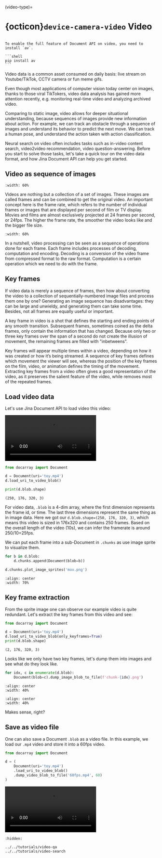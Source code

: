 (video-type)=
# {octicon}`device-camera-video` Video


````{tip}

To enable the full feature of Document API on video, you need to install `av`.

```shell
pip install av
```
````

Video data is a common asset consumed on daily basis: live stream on Youtube/TikTok, CCTV camera or fun meme gifs. 

Even though most applications of computer vision today center on images, thanks to those viral TikTokers, video data analysis has gained more attention recently, e.g. monitoring real-time video and analyzing archived video.

Comparing to static image, video allows for deeper situational understanding, because sequences of images provide new information about action. For example, we can track an obstacle through a sequence of images and understand its behavior to predict the next move. We can track a human pose, and understand the action taken with action classification.

Neural search on video often includes tasks such as in-video content search, video2video recommendation, video question-answering. Before you start to solve those tasks, let's take a quick tour on the video data format, and how Jina Document API can help you get started.


## Video as sequence of images

```{figure} flipbook-flip.gif
:width: 60%
```

Videos are nothing but a collection of a set of images. These images are called frames and can be combined to get the original video. An important concept here is the frame rate, which refers to the number of individual frames or images that are displayed per second of film or TV display. Movies and films are almost exclusively projected at 24 frames per second, or 24fps. The higher the frame rate, the smoother the video looks like and the bigger file size.

```{figure} framerate.gif
:width: 60%
```

In a nutshell, video processing can be seen as a sequence of operations done for each frame. Each frame includes processes of decoding, computation and encoding. Decoding is a conversion of the video frame from compressed format to the raw format. Computation is a certain operation which we need to do with the frame.

## Key frames

If video data is merely a sequence of frames, then how about converting the video to a collection of sequentially-numbered image files and process them one by one? Generating an image sequence has disadvantages: they can be large and unwieldy, and generating them can take some time. Besides, not all frames are equally useful or important. 

A key frame in video is a shot that defines the starting and ending points of any smooth transition. Subsequent frames, sometimes coined as the delta frames, only contain the information that has changed. Because only two or three key frames over the span of a second do not create the illusion of movement, the remaining frames are filled with "inbetweens".

Key frames will appear multiple times within a video, depending on how it was created or how it’s being streamed. A sequence of key frames defines which movement the viewer will see, whereas the position of the key frames on the film, video, or animation defines the timing of the movement. Extracting key frames from a video often gives a good representation of the video, as it preserves the salient feature of the video, while removes most of the repeated frames.





## Load video data

Let's use Jina Document API to load video this video:


<video controls width="60%">
<source src="../../_static/mov_bbb.mp4" type="video/mp4">
</video>


```python
from docarray import Document

d = Document(uri='toy.mp4')
d.load_uri_to_video_blob()

print(d.blob.shape)
```

```text
(250, 176, 320, 3)
```

For video data, `.blob` is a 4-dim array, where the first dimension represents the frame id, or time. The last three dimensions represent the same thing as in image data. Here we got our `d.blob.shape=(250, 176, 320, 3)`, which means this video is sized in 176x320 and contains 250 frames. Based on the overall length of the video (10s), we can infer the framerate is around 250/10=25fps.

We can put each frame into a sub-Document in `.chunks` as use image sprite to visualize them.

```python
for b in d.blob:
    d.chunks.append(Document(blob=b))

d.chunks.plot_image_sprites('mov.png')
```

```{figure} mov_bbb.png
:align: center
:width: 70%
```

## Key frame extraction

From the sprite image one can observe our example video is quite redundant. Let's extract the key frames from this video and see:

```python
from docarray import Document

d = Document(uri='toy.mp4')
d.load_uri_to_video_blob(only_keyframes=True)
print(d.blob.shape)
```

```text
(2, 176, 320, 3)
```

Looks like we only have two key frames, let's dump them into images and see what do they look like.

```python
for idx, c in enumerate(d.blob):
    Document(blob=c).dump_image_blob_to_file(f'chunk-{idx}.png')
```

```{figure} chunk-0.png
:align: center
:width: 40%
```

```{figure} chunk-1.png
:align: center
:width: 40%
```

Makes sense, right?

## Save as video file

One can also save a Document `.blob` as a video file. In this example, we load our `.mp4` video and store it into a 60fps video.

```python
from docarray import Document

d = (
    Document(uri='toy.mp4')
    .load_uri_to_video_blob()
    .dump_video_blob_to_file('60fps.mp4', 60)
)
```

<video controls width="60%">
<source src="../../_static/60fps.mp4" type="video/mp4">
</video>


```{toctree}
:hidden:

../../tutorials/video-qa
../../tutorials/video-search
```
